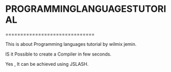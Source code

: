 # PROGRAMMINGLANGUAGESTUTORIAL
==============================

This   is  about  Programming  languages  tutorial by  wilmix jemin.



IS  it Possible  to create  a   Compiler   in few seconds.

Yes  ,  It  can  be  achieved   using  JSLASH.
